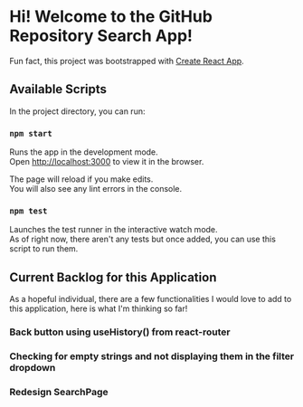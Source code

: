 # Hi! Welcome to the GitHub Repository Search App!

Fun fact, this project was bootstrapped with [Create React App](https://github.com/facebook/create-react-app).

## Available Scripts

In the project directory, you can run:

### `npm start`

Runs the app in the development mode.\
Open [http://localhost:3000](http://localhost:3000) to view it in the browser.

The page will reload if you make edits.\
You will also see any lint errors in the console.

### `npm test`

Launches the test runner in the interactive watch mode.\
As of right now, there aren't any tests but once added, you can use this script to run them.

## Current Backlog for this Application

As a hopeful individual, there are a few functionalities I would love to add to this application, here is what I'm thinking so far!

### Back button using useHistory() from react-router

### Checking for empty strings and not displaying them in the filter dropdown

### Redesign SearchPage



